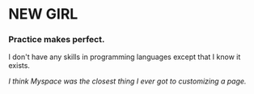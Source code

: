 # NEW GIRL
### Practice makes perfect.

I don't have any skills in programming languages except that I know it exists.

*I think Myspace was the closest thing I ever got to customizing a page.*
